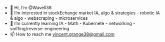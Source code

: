 - 👋 Hi, I’m @Wavell38
- 👀 I’m interested in stockEchange market IA, algo & strategies - robotic IA & algo - webscraping - microservices
- 🌱 I’m currently learning IA - Math - Kubernete - networking - sniffing/reverse-engineering
- 📫 How to reach me vincent.grange38@gmail.com

<!---
Wavell38/Wavell38 is a ✨ special ✨ repository because its `README.md` (this file) appears on your GitHub profile.
You can click the Preview link to take a look at your changes.
--->
